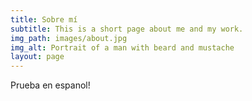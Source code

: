 ```yaml
---
title: Sobre mí
subtitle: This is a short page about me and my work.
img_path: images/about.jpg
img_alt: Portrait of a man with beard and mustache
layout: page
---
```


Prueba en espanol!
